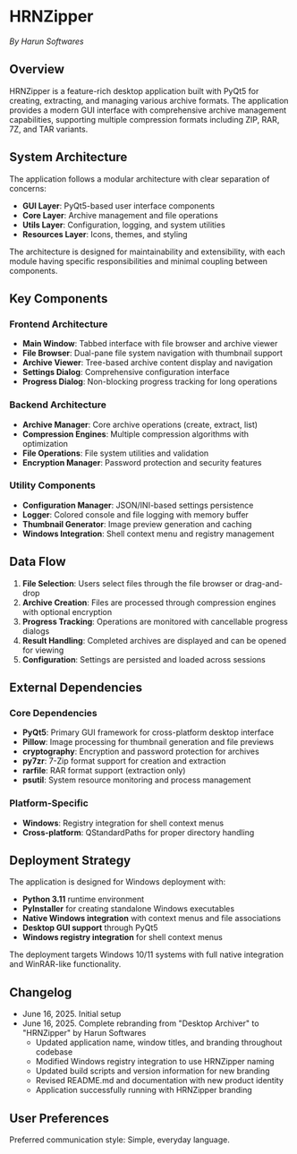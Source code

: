 # HRNZipper
*By Harun Softwares*

## Overview

HRNZipper is a feature-rich desktop application built with PyQt5 for creating, extracting, and managing various archive formats. The application provides a modern GUI interface with comprehensive archive management capabilities, supporting multiple compression formats including ZIP, RAR, 7Z, and TAR variants.

## System Architecture

The application follows a modular architecture with clear separation of concerns:

- **GUI Layer**: PyQt5-based user interface components
- **Core Layer**: Archive management and file operations
- **Utils Layer**: Configuration, logging, and system utilities
- **Resources Layer**: Icons, themes, and styling

The architecture is designed for maintainability and extensibility, with each module having specific responsibilities and minimal coupling between components.

## Key Components

### Frontend Architecture
- **Main Window**: Tabbed interface with file browser and archive viewer
- **File Browser**: Dual-pane file system navigation with thumbnail support
- **Archive Viewer**: Tree-based archive content display and navigation
- **Settings Dialog**: Comprehensive configuration interface
- **Progress Dialog**: Non-blocking progress tracking for long operations

### Backend Architecture
- **Archive Manager**: Core archive operations (create, extract, list)
- **Compression Engines**: Multiple compression algorithms with optimization
- **File Operations**: File system utilities and validation
- **Encryption Manager**: Password protection and security features

### Utility Components
- **Configuration Manager**: JSON/INI-based settings persistence
- **Logger**: Colored console and file logging with memory buffer
- **Thumbnail Generator**: Image preview generation and caching
- **Windows Integration**: Shell context menu and registry management

## Data Flow

1. **File Selection**: Users select files through the file browser or drag-and-drop
2. **Archive Creation**: Files are processed through compression engines with optional encryption
3. **Progress Tracking**: Operations are monitored with cancellable progress dialogs
4. **Result Handling**: Completed archives are displayed and can be opened for viewing
5. **Configuration**: Settings are persisted and loaded across sessions

## External Dependencies

### Core Dependencies
- **PyQt5**: Primary GUI framework for cross-platform desktop interface
- **Pillow**: Image processing for thumbnail generation and file previews
- **cryptography**: Encryption and password protection for archives
- **py7zr**: 7-Zip format support for creation and extraction
- **rarfile**: RAR format support (extraction only)
- **psutil**: System resource monitoring and process management

### Platform-Specific
- **Windows**: Registry integration for shell context menus
- **Cross-platform**: QStandardPaths for proper directory handling

## Deployment Strategy

The application is designed for Windows deployment with:
- **Python 3.11** runtime environment
- **PyInstaller** for creating standalone Windows executables
- **Native Windows integration** with context menus and file associations
- **Desktop GUI support** through PyQt5
- **Windows registry integration** for shell context menus

The deployment targets Windows 10/11 systems with full native integration and WinRAR-like functionality.

## Changelog

- June 16, 2025. Initial setup
- June 16, 2025. Complete rebranding from "Desktop Archiver" to "HRNZipper" by Harun Softwares
  - Updated application name, window titles, and branding throughout codebase
  - Modified Windows registry integration to use HRNZipper naming
  - Updated build scripts and version information for new branding
  - Revised README.md and documentation with new product identity
  - Application successfully running with HRNZipper branding

## User Preferences

Preferred communication style: Simple, everyday language.